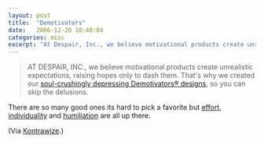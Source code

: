 ```yaml
---
layout: post
title:  "Demotivators"
date:   2006-12-20 10:48:04
categories: misc
excerpt: "At Despair, Inc., we believe motivational products create unrealistic expectations, raising hopes only to dash them"
---
```

<blockquote>AT DESPAIR, INC., we believe motivational products create unrealistic expectations, raising hopes only to dash them. That's why we created our <a href="http://despair.com/viewall.html">soul-crushingly depressing Demotivators&reg; designs</a>, so you can skip the delusions.</blockquote>

There are so many good ones its hard to pick a favorite but <a href="http://despair.com/effort.html">effort</a>, <a href="http://despair.com/individuality.html">individuality</a> and <a href="http://despair.com/humiliation.html"> humiliation</a> are all up there.

(Via <a href="http://kontrawize.blogs.com/kontrawize/2006/12/despaircom_for_.html">Kontrawize</a>.)